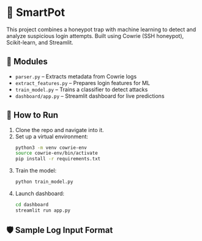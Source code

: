 # 🧠 SmartPot

This project combines a honeypot trap with machine learning to detect and analyze suspicious login attempts. Built using Cowrie (SSH honeypot), Scikit-learn, and Streamlit.

## 📁 Modules

- `parser.py` – Extracts metadata from Cowrie logs
- `extract_features.py` – Prepares login features for ML
- `train_model.py` – Trains a classifier to detect attacks
- `dashboard/app.py` – Streamlit dashboard for live predictions

## 🚀 How to Run

1. Clone the repo and navigate into it.
2. Set up a virtual environment:
    ```bash
    python3 -m venv cowrie-env
    source cowrie-env/bin/activate
    pip install -r requirements.txt
    ```
3. Train the model:
    ```bash
    python train_model.py
    ```
4. Launch dashboard:
    ```bash
    cd dashboard
    streamlit run app.py
    ```

## 🛡️ Sample Log Input Format

